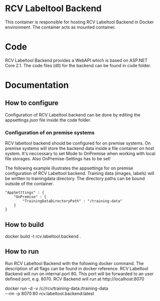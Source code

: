 ﻿# RCV Labeltool Backend

This container is responsible for hosting RCV Labeltool Backend in Docker environment. The
container acts as mounted container.

# **Code**
RCV Labeltool Backend provides a WebAPI which is based on ASP.NET Core 2.1. The code files
(dll) for the backend can be found in code folder.

# **Documentation**

## How to configure
Configuration of RCV Labeltool backend can be done by editing the appsettings.json file
inside the code folder.

### Configuration of on premise systems
RCV labeltool backend should be configured for on premise systems. On premise systems will 
store the backend data inside a file container on host system. It's neccessary to set
Mode to OnPremise when working with local file storages. Also OnPremise-Settings has
to be set!

The following example illustrates the appsettings for on premise configuration of RCV
Labeltool backend. Training data (images, labels) will be written to 
trainingdata directory.
The directory paths can be bound outside of the container.
```
"AppSetttings" : {
	"OnPremise" : {
		"TrainingDataDirectoryPath" : "/training-data"
	}
}
```

## How to build

docker build -t rcv.labeltool.backend .

## How to run

Run RCV Labeltool Backend with the following docker command. The description of all
flags can be found in docker reference.
RCV Labeltool Backend will run on internal port 80. This port will be forwarded to an
user defined port, e.g. 8070. RCV Backend will run at http://localhost:8070

docker run -d
	-v /c//rcv/training-data:/training-data  
	--rm -p 8070:80 rcv.labeltool.backend:latest

